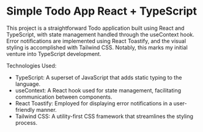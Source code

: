 # Simple Todo App React + TypeScript

This project is a straightforward Todo application built using React and TypeScript, with state management handled through the useContext hook. Error notifications are implemented using React Toastify, and the visual styling is accomplished with Tailwind CSS. Notably, this marks my initial venture into TypeScript development.

Technologies Used:
- TypeScript: A superset of JavaScript that adds static typing to the language.
- useContext: A React hook used for state management, facilitating communication between components.
- React Toastify: Employed for displaying error notifications in a user-friendly manner.
- Tailwind CSS: A utility-first CSS framework that streamlines the styling process.
